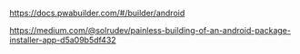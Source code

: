 https://docs.pwabuilder.com/#/builder/android


https://medium.com/@solrudev/painless-building-of-an-android-package-installer-app-d5a09b5df432
